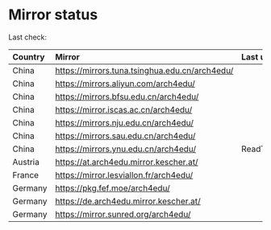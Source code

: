 <script src="./time.js"></script>
# Mirror status
Last check: <script type="text/javascript">localize(1681439562.3847864);</script>

|Country|Mirror|Last update|
|:------|:-----|:----------|
|China|https://mirrors.tuna.tsinghua.edu.cn/arch4edu/|<script type="text/javascript">localize(1681410700);</script>|
|China|https://mirrors.aliyun.com/arch4edu/|<script type="text/javascript">localize(1681410700);</script>|
|China|https://mirrors.bfsu.edu.cn/arch4edu/|<script type="text/javascript">localize(1681410700);</script>|
|China|https://mirror.iscas.ac.cn/arch4edu/|<script type="text/javascript">localize(1681410700);</script>|
|China|https://mirrors.nju.edu.cn/arch4edu/|<script type="text/javascript">localize(1681367560);</script>|
|China|https://mirrors.sau.edu.cn/arch4edu/|<script type="text/javascript">localize(1673850842);</script>|
|China|https://mirrors.ynu.edu.cn/arch4edu/|ReadTimeout|
|Austria|https://at.arch4edu.mirror.kescher.at/|<script type="text/javascript">localize(1681410700);</script>|
|France|https://mirror.lesviallon.fr/arch4edu/|<script type="text/javascript">localize(1681410700);</script>|
|Germany|https://pkg.fef.moe/arch4edu/|<script type="text/javascript">localize(1681410700);</script>|
|Germany|https://de.arch4edu.mirror.kescher.at/|<script type="text/javascript">localize(1681410700);</script>|
|Germany|https://mirror.sunred.org/arch4edu/|<script type="text/javascript">localize(1681410700);</script>|

<script src="./tablefilter/tablefilter.js"></script>
<script src="./table.js"></script>